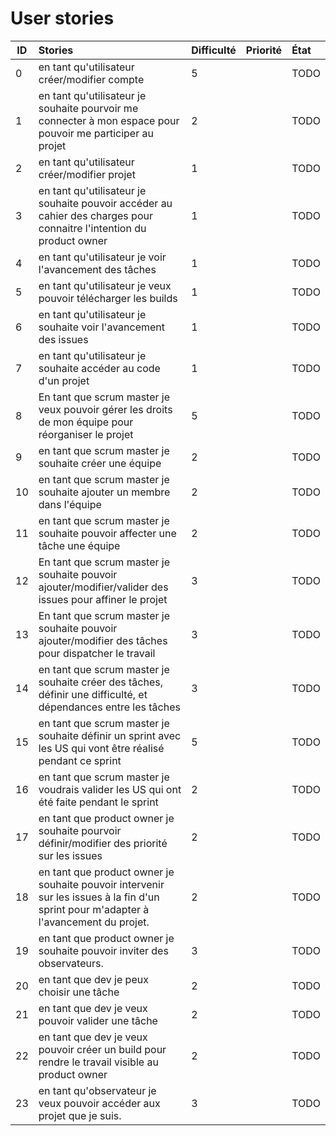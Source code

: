 # User stories

| ID | Stories | Difficulté | Priorité | État |
|----|:--------|:-----------|:---------|:-----|
| 0 | en tant qu'utilisateur créer/modifier compte |5 | |TODO|
| 1 | en tant qu'utilisateur je souhaite pourvoir me connecter à mon espace pour pouvoir me participer au projet | 2 | |TODO|
| 2 | en tant qu'utilisateur créer/modifier projet | 1 | |TODO|
| 3 | en tant qu'utilisateur je souhaite pouvoir accéder au cahier des charges pour connaitre l'intention du product owner | 1 | |TODO|
| 4 | en tant qu'utilisateur je voir l'avancement des tâches | 1 | |TODO|
| 5 | en tant qu'utilisateur je veux pouvoir télécharger les builds | 1 | |TODO|
| 6 | en tant qu'utilisateur je souhaite voir l'avancement des issues | 1 | |TODO|
| 7 | en tant qu'utilisateur je souhaite accéder au code d'un projet | 1 | |TODO|
| 8 | En tant que scrum master je veux pouvoir gérer les droits de mon équipe pour réorganiser le projet | 5 | |TODO|
| 9 | en tant que scrum master je souhaite créer une équipe  | 2 | |TODO|
| 10 | en tant que scrum master je souhaite ajouter un membre dans l'équipe | 2 | |TODO|
| 11 | en tant que scrum master je souhaite pouvoir affecter une tâche une équipe | 2 | |TODO|
| 12 | En tant que scrum master je souhaite pouvoir ajouter/modifier/valider des issues pour affiner le projet | 3 | |TODO|
| 13 | En tant que scrum master je souhaite pouvoir ajouter/modifier des tâches pour dispatcher le travail | 3 | |TODO|
| 14 | en tant que scrum master je souhaite créer des tâches, définir une difficulté, et dépendances entre les tâches | 3 | |TODO|
| 15 | en tant que scrum master je souhaite définir un sprint avec les US qui vont être réalisé pendant ce sprint | 5 | |TODO|
| 16 | en tant que scrum master je voudrais valider les US qui ont été faite pendant le sprint | 2 | |TODO|
| 17 | en tant que product owner je souhaite pourvoir définir/modifier des priorité sur les issues | 2 | |TODO|
| 18 | en tant que product owner je souhaite pouvoir intervenir sur les issues à la fin d'un sprint pour m'adapter à l'avancement du projet. | 2 | |TODO|
| 19 | en tant que product owner je souhaite pouvoir inviter des observateurs. | 3 | |TODO|
| 20 | en tant que dev je peux choisir une tâche | 2 | |TODO|
| 21 | en tant que dev je veux pouvoir valider une tâche | 2 | |TODO|
| 22 | en tant que dev je veux pouvoir créer un build pour rendre le travail visible au product owner | 2 | |TODO|
| 23 | en tant qu'observateur je veux pouvoir accéder aux projet que je suis. | 3 | |TODO|

